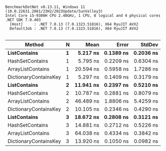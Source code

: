 ```

BenchmarkDotNet v0.13.11, Windows 11 (10.0.22631.2861/23H2/2023Update/SunValley3)
Intel Core i5-9300H CPU 2.40GHz, 1 CPU, 8 logical and 4 physical cores
.NET SDK 7.0.403
  [Host]     : .NET 7.0.13 (7.0.1323.51816), X64 RyuJIT AVX2
  DefaultJob : .NET 7.0.13 (7.0.1323.51816), X64 RyuJIT AVX2


```
| Method                | N | Mean      | Error     | StdDev    |
|---------------------- |-- |----------:|----------:|----------:|
| **ListContains**          | **1** |  **5.217 ns** | **0.1389 ns** | **0.2036 ns** |
| HashSetContains       | 1 |  5.795 ns | 0.2209 ns | 0.6304 ns |
| ArrayListContains     | 1 | 20.594 ns | 0.5958 ns | 1.7286 ns |
| DictionaryContainsKey | 1 |  5.297 ns | 0.1409 ns | 0.3179 ns |
| **ListContains**          | **2** | **11.941 ns** | **0.2397 ns** | **0.5210 ns** |
| HashSetContains       | 2 | 10.787 ns | 0.2881 ns | 0.8079 ns |
| ArrayListContains     | 2 | 46.489 ns | 1.8806 ns | 5.4259 ns |
| DictionaryContainsKey | 2 | 10.105 ns | 0.2346 ns | 0.4290 ns |
| **ListContains**          | **3** | **18.672 ns** | **0.2808 ns** | **0.3121 ns** |
| HashSetContains       | 3 | 14.881 ns | 0.2712 ns | 0.5226 ns |
| ArrayListContains     | 3 | 64.038 ns | 0.4334 ns | 0.3842 ns |
| DictionaryContainsKey | 3 | 13.920 ns | 0.1050 ns | 0.0982 ns |

